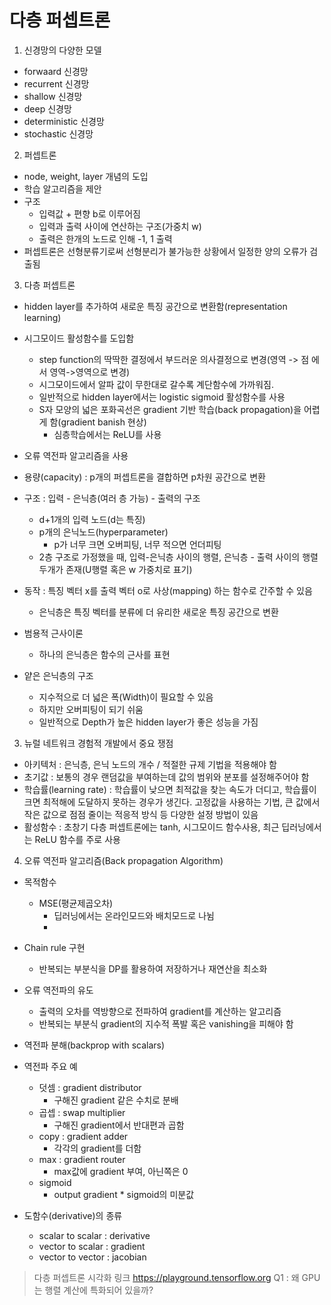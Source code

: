 # 다층 퍼셉트론

1. 신경망의 다양한 모델
* forwaard 신경망
* recurrent 신경망
* shallow 신경망
* deep 신경망
* deterministic 신경망
* stochastic 신경망

2. 퍼셉트론
* node, weight, layer 개념의 도입
* 학습 알고리즘을 제안
* 구조
  * 입력값 + 편향 b로 이루어짐
  * 입력과 출력 사이에 연산하는 구조(가중치 w)
  * 출력은 한개의 노드로 인해 -1, 1 출력  
* 퍼셉트론은 선형분류기로써 선형분리가 불가능한 상황에서 일정한 양의 오류가 검출됨

3. 다층 퍼셉트론
* hidden layer를 추가하여 새로운 특징 공간으로 변환함(representation learning)
* 시그모이드 활성함수를 도입함
  * step function의 딱딱한 결정에서 부드러운 의사결정으로 변경(영역 -> 점 에서 영역->영역으로 변경)
  * 시그모이드에서 알파 값이 무한대로 갈수록 계단함수에 가까워짐.
  * 일반적으로 hidden layer에서는 logistic sigmoid 활성함수를 사용
  * S자 모양의 넓은 포화곡선은 gradient 기반 학습(back propagation)을 어렵게 함(gradient banish 현상)
    * 심층학습에서는 ReLU를 사용

* 오류 역전파 알고리즘을 사용
* 용량(capacity) : p개의 퍼셉트론을 결합하면 p차원 공간으로 변환

* 구조 : 입력 - 은닉층(여러 층 가능) - 출력의 구조
  * d+1개의 입력 노드(d는 특징)
  * p개의 은닉노드(hyperparameter) 
    * p가 너무 크면 오버피팅, 너무 적으면 언더피팅
  * 2층 구조로 가정했을 때, 입력-은닉층 사이의 행렬, 은닉층 - 출력 사이의 행렬 두개가 존재(U행렬 혹은 w 가중치로 표기)
* 동작 : 특징 벡터 x를 출력 벡터 o로 사상(mapping) 하는 함수로 간주할 수 있음
  * 은닉층은 특징 벡터를 분류에 더 유리한 새로운 특징 공간으로 변환

* 범용적 근사이론
  * 하나의 은닉층은 함수의 근사를 표현

* 얕은 은닉층의 구조
  * 지수적으로 더 넓은 폭(Width)이 필요할 수 있음
  * 하지만 오버피팅이 되기 쉬움
  * 일반적으로 Depth가 높은 hidden layer가 좋은 성능을 가짐 

3. 뉴럴 네트워크 경험적 개발에서 중요 쟁점
* 아키텍처 : 은닉층, 은닉 노드의 개수 / 적절한 규제 기법을 적용해야 함
* 초기값 : 보통의 경우 랜덤값을 부여하는데 값의 범위와 분포를 설정해주어야 함
* 학습률(learning rate) : 학습률이 낮으면 최적값을 찾는 속도가 더디고, 학습률이 크면 최적해에 도달하지 못하는 경우가 생긴다. 고정값을 사용하는 기법, 큰 값에서 작은 값으로 점점 줄이는 적응적 방식 등 다양한 설정 방법이 있음
* 활성함수 : 초창기 다층 퍼셉트론에는 tanh, 시그모이드 함수사용, 최근 딥러닝에서는 ReLU 함수를 주로 사용

4. 오류 역전파 알고리즘(Back propagation Algorithm)
* 목적함수
  * MSE(평균제곱오차)
    * 딥러닝에서는 온라인모드와 배치모드로 나뉨
    * 
* Chain rule 구현
  * 반복되는 부분식을 DP를 활용하여 저장하거나 재연산을 최소화

* 오류 역전파의 유도
  * 출력의 오차를 역방향으로 전파하여 gradient를 계산하는 알고리즘
  * 반복되는 부분식 gradient의 지수적 폭발 혹은 vanishing을 피해야 함
* 역전파 분해(backprop with scalars)
* 역전파 주요 예
  * 덧셈 : gradient distributor
    * 구해진 gradient 같은 수치로 분배
  * 곱셉 : swap multiplier
    * 구해진 gradient에서 반대편과 곱함
  * copy : gradient adder
    * 각각의 gradient를 더함
  * max : gradient router
    * max값에 gradient 부여, 아닌쪽은 0
  * sigmoid
    * output gradient * sigmoid의 미분값
* 도함수(derivative)의 종류
  * scalar to scalar : derivative
  * vector to scalar : gradient
  * vector to vector : jacobian

> 다층 퍼셉트론 시각화 링크
> https://playground.tensorflow.org
> Q1 : 왜 GPU는 행렬 계산에 특화되어 있을까?
